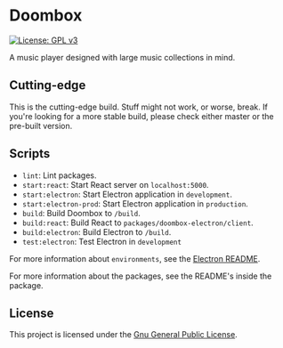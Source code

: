 # Doombox
[![License: GPL v3](https://img.shields.io/badge/License-GPLv3-blue.svg)](https://www.gnu.org/licenses/gpl-3.0)

A music player designed with large music collections in mind.

## Cutting-edge

This is the cutting-edge build. Stuff might not work, or worse, break. If you're looking for a more stable build, please check either master or the pre-built version.

## Scripts
 - `lint`: Lint packages.
 - `start:react`: Start React server on `localhost:5000`.
 - `start:electron`: Start Electron application in `development`.
 - `start:electron-prod`: Start Electron application in `production`.
 - `build`: Build Doombox to `/build`.
 - `build:react`: Build React to `packages/doombox-electron/client`.
 - `build:electron`: Build Electron to `/build`.
 - `test:electron`: Test Electron in `development`

For more information about `environments`, see the [Electron README](/packages/doombox-electron/README.md).

For more information about the packages, see the README's inside the package.

## License
This project is licensed under the [Gnu General Public License](https://github.com/chronoDave/Doombox/blob/master/LICENSE).
